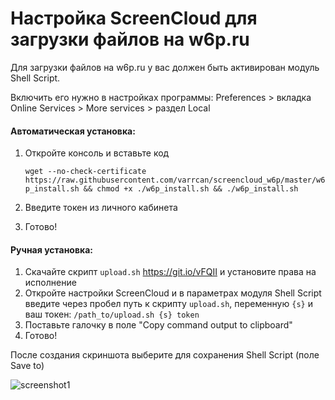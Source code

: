 Настройка ScreenCloud для загрузки файлов на w6p.ru
=====================

Для загрузки файлов на w6p.ru у вас должен быть активирован модуль Shell Script.

Включить его нужно в настройках программы:
Preferences > вкладка Online Services > More services > раздел Local

#### Автоматическая установка:
1. Откройте консоль и вставьте код

	`wget --no-check-certificate https://raw.githubusercontent.com/varrcan/screencloud_w6p/master/w6p_install.sh && chmod +x ./w6p_install.sh && ./w6p_install.sh`
	
2. Введите токен из личного кабинета
3. Готово!

#### Ручная установка:
1. Скачайте скрипт `upload.sh` https://git.io/vFQII	и установите права на исполнение
2. Откройте настройки ScreenCloud и в параметрах модуля Shell Script введите через пробел путь к скрипту `upload.sh`, переменную `{s}` и ваш токен:
`/path_to/upload.sh {s} token`
3. Поставьте галочку в поле "Copy command output to clipboard"
4. Готово!


После создания скриншота выберите для сохранения Shell Script (поле Save to)


![screenshot1](https://w6p.ru/ODllZG.png)
